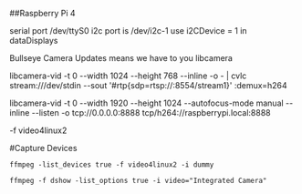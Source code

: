 ##Raspberry Pi 4


serial port /dev/ttyS0
i2c port is  /dev/i2c-1  use i2CDevice = 1 in dataDisplays



Bullseye Camera Updates means we have to you libcamera 

libcamera-vid -t 0  --width 1024 --height 768 --inline -o - | cvlc stream:///dev/stdin --sout '#rtp{sdp=rtsp://:8554/stream1}' :demux=h264

libcamera-vid -t 0  --width 1920 --height 1024 --autofocus-mode manual --inline --listen -o tcp://0.0.0.0:8888
tcp/h264://raspberrypi.local:8888

-f video4linux2

#Capture Devices
```
ffmpeg -list_devices true -f video4linux2 -i dummy

ffmpeg -f dshow -list_options true -i video="Integrated Camera"

```